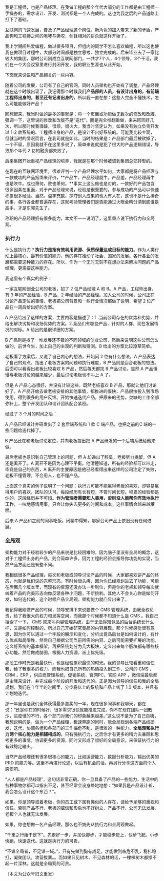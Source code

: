 我是工程师，也是产品经理。在我做工程的那个年代大部分的工作都是由工程师一手操办的，需求设计、开发、测试都是一个人完成的。这也为我之后的产品道路上打下了基础。

互联网的飞速发展，普及了产品经理这个岗位。新角色的加入带来了新的矛盾，产品狗和工程狮之间的咆哮与撕咬，剑锋相对的拼杀就这样开始了。

我上学期间热爱编程，做过很多项目，但组内的同学不怎么喜欢编程，所以这也使我在做项目过程中，大部分时间都是独立思考、独立完成的。后来毕业去了一家比较大的集团，那时公司刚成立互联网部门，一共才7个人，4个领导，3个干活，我们在一个大会议室里进行封闭开发，我的职业生涯也从此开始。

下面就来说说和产品相关的一些内容。

随着公司的发展，公司有了自己的官网，同时人员架构也开始有了调整。产品经理就在这个时候出现了，我记得那个时候我们**产品部的人员，有设计出身的，有前端工程师出身的，甚至还有记者出身的**，所以我一直在想：这些人完全不懂技术，怎么可能能做好产品？

回想起来，我当时做的最多的事就是：将一个页面或功能做无数次的修改和改版，强调一下，这里说的修改和改版不是“迭代”，而是完全推翻重做，来来回回好几次，所以那时候我很躁，很烦，很火大。我当时坚定认为，如果没有独立负责开发过 1-2 款系统的、工程师出身的产品，是设计不出好系统的。可能我比较主观，但就当时的情况而言，在我司就是如此。当时的结果是：产品部门最后被砍掉了，一个不留，原因我就不在这里多说了，简单来说就是犯了很大的产品逻辑错误，导致那个年代 2 亿的融资都失败了。

后来集团开始重视产品经理的培养，我就是在那个时候被调到集团总部转型的。

在现在的互联网环境里，很难评判一个产品经理水平如何，大家都是将产品经理与一款成功的产品捆绑来评价，**产品牛，产品经理就牛。产品差，产品经理再牛也是吹牛。成也萧何，败也萧何。**事实上这么做也是对的，一款好的产品包含很多因素在里面，对于产品经理来说，经验是很重要的，参与成功的产品可以快速积累很多经验。当然，滥竽充数，掠夺别人成果的也大有人在，这也不是什么稀奇的事，各行各业都普遍存在，这就考验管理者们是否能通过火眼金睛分清到底谁是高手，才是东郭先生了。

称职的产品经理拥有很多能力，本文不一一说明了，这里重点说下执行力和全局观。

### 执行力

什么是执行力？**执行力是指有效利用资源、保质保量达成目标的能力**。作为人类行动上最核心、最有价值的能力，他的存在推动了社会、国家的发展。各行各业的发展都需要这种能力的存在。所以，作为一个无时无刻不在想办法来解决问题的产品经理，更需要这种能力。

我这里有个真实的例子：

一家互联网创业公司的老板，招了 2 位产品经理 A 和 B。A 产品，工程师出身，有 3 年的产品经验，B 产品，2 年经验的产品经理。加入公司的时候，公司正在讨论产品定位的事情，老板把公司背景和一些行业情况都做了说明，希望 2 位产品在一周后给出好的方案。

A 产品给出了这样的方案，主要内容是描述了：1 .当前公司存在的优势和劣势，并给出解决劣势和发扬优势的方案。2.竞品们有哪些产品，针对的人群，现在发展情况的对标。A 给出的是很详细的方案。

B 产品则是找了一堆发展还不错的不同领域的创业公司，然后来说明这些公司怎么做的，前世今生，加上自己的主观的判断和猜测。B 给出的方案比较潦草简单。

老板看了方案后，又说了自己内心的想法，开始问 2 位有什么想法。A 产品表达了自己的观点，指出了老板方案的问题和执行难度，B 产品则是迎合老板的想法。后面可以看得出老板比较喜欢 B 产品，然后每天都找 B 产品讨论。显然 A 产品慢慢与老板讨论的越来越少，最后讨论老板也不叫上 A 了。

但是 A 产品心态很好，并没有计较这些，既然老板喜欢 B 产品，那就让他们讨论好了。A 产品开始去做老板安排的其他事情，都推进的很快，产品很快投入到市场使用，得到很多的用户反馈。开始快速迭代产品，把原来的劣势，欠缺的工作全部弥补上，整个开发团队和设计团队配合紧密。

经过了 3 个月的时间之后：

A 产品已经设计并研发出了 2 套后端系统和 1 款 C 端产品，也把之前的C 端的一些问题给迭代掉了。

B 产品还在和老板讨论定位，并向老板提出把 A 产品研发的一个后端系统给他来做。

最后老板也意识到自己管理上的问题，但 A 却递出了辞呈，老板尽力挽留，但 A 还是离开了。A 离开不是因为心理不平衡，他清楚知道，所有的经验都可以带走，毕竟是自己的东西，A 离开的主要原因是他已经看得出来这样的公司注定了失败，老板不懂管理，不会用人，也不懂产品。

上面这个真实的例子说明了一个问题：执行力可能不能赢得老板的喜欢，却容易赢得用户的喜欢，团队的认可。每段经历有长有短，不管时间长短，积累的经验都是你的，这段经历并不可惜。**作为管理者需要知人善用，否则没人能帮你有效地执行工作**，一味地感情用事，只会让你失去更多的时间和成本，这样事情会越来越糟糕。

后来 A 产品和之前的同事吃饭，闲聊中得知，那家公司产品上依旧没有任何进展。

### 全局观

架构能力对于经验较少的产品来说是比较困难的，因为脑子里没有全局的概念，这对于工程师出身的产品，则会简单许多，因为工程的经验会指导你功能的实现，当然产品方面还是有些不同。

我相信很多产品经理，每次和老板或领导讨论产品的时候，大家都喜欢讲产品的终态，也就是我们说的完整形态。有时候很头疼，因为你已经规划进去了功能，可能在后面几个版本里，而现有的资源还没办法一步到位，但是你的老板和领导每次就纠着产品的完美形态向你反馈各种小问题，不断挑刺。其他人不会关心你是如何开发，如何迭代的，这个时候产品全局观，架构能力就凸显出来了。

我记得我刚做产品的时候，领导安排下来说要做个 CMS 管理系统，由我全权负责，给了我很大的权力和发挥空间，而我那个时候都不知道什么是 CMS 。我自己搜索了一下， CMS 原来叫内容管理系统，由于无法得知竟品的后台系统长什么样，又是如何控制的，所以自己开始研究竟品的内容展现。那个时候感觉很有意思，因为你可以通过一个字段的展示和变化，分析出竟品后台是如何设计的，有什么优点和局限性，然后自己根据公司当前所需的内容、之后可能需要扩展的功能，定义好系统的基本框架，再把系统划分为几大板块，定义出来每个版块都有哪些核心功能。然后做成脑图，根据人力资源，派上优先级。

那段工作时光是我最快乐，也是经验累积最快的时光。我的领导比较看重和信任我，给了我很多的权力，而我也把自己所有的热情投入到工作，公司的 CMS ，CRM ，ERP ，供应商管理系统，促销系统，官网PC，官网 APP ，微信端最后都是由我来设计，并完成每个阶段的开发和迭代的。正是因为领导的信任和我的全局规划，我们在 1 年半的时间里，分步将以上的系统和产品上线了 1.0 版本，并且有计划地迭代。

那一年里也是我们全体获得最多嘉奖的一年，现在很多同事和我聊天，都在说：“还是你在的时候好，很多需求很快就能推进完成，你不在现在团队一团散沙，进度慢的不行，各个部门对我们的印象越来越差。”这么说不是为了自己自嗨，我想说明的是，做为一个产品经理，极速奔跑的同时，能全局规划各端产品线研发，迭代，协调各组和各部门的工作临危不乱，是很难的一种能力。**全局观和执行力两个核心能力是相辅相成的**，只有强执行力，之后你才有更多的精力去兼顾和思考更多的事情，协调更多的资源，同时又形成了很好的全局意识，来保证执行力的有效稳定输出。

当然产品经理还有很多很核心的能力，比如运营能力，数据分析能力，输出优美的 PRD 的能力等。这里不再进行论述，以后有机会的话，再另行分享这方面的个人感悟吧。

“人人都是产品经理”，这句话非常正确。你一旦具备了产品的一些能力，生活中的各种事物你都可以指出不足，甚至经常会设身处地地想：“如果我是产品设计者，我会怎么设计这个东西？”。

如果，你是领导或着老板，你的员工或下属有类似的人存在，请给予足够的重视和信任。否则产品不行，老板的威信和形象也不好树立，产品不行，公司无法发展，老板个人也就无法发展。

如果，你也想做一名产品经理，那么也不妨先从执行力和全局观做起。

“千里之行始于足下”。先走好一步，并加快脚步，才能稳步赶上，快步飞起。小步快跑，快速迭代。这就是执行力的可贵。

“不谋全局者，不足谋一域。”，只有先做到胸有成足，才能做到临危不乱，稳扎稳打，凝聚团队，攻营拔寨。。而如果只见树木、不见森林的话，一棵棵树木都撑不起一片深林。这就是全局观的可贵。

（本文为公众号旧文重发）
<!--stackedit_data:
eyJoaXN0b3J5IjpbMTA2Mjc2MjE3MF19
-->